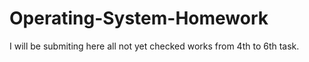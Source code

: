 # Operating-System-Homework
I will be submiting here all not yet checked works from 4th to 6th task.
